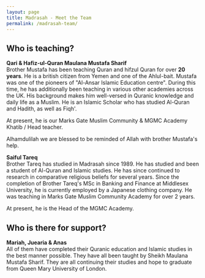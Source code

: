 ```yaml
---
layout: page
title: Madrasah - Meet the Team
permalink: /madrasah-team/
---
```

## Who is teaching?
**Qari & Hafiz-ul-Quran Maulana Mustafa Sharif**  
Brother Mustafa has been teaching Quran and hifzul Quran for over **20 years**.
He is a british citizen from Yemen and one of the Ahlul-bait. Mustafa was one
of the pioneers of "Al-Ansar Islamic Education centre". During this time, he
has additionally been teaching in various other academies across the UK. His background
makes him well-versed in Quranic knowledge and daily life as a Muslim. He is
an Islamic Scholar who has studied Al-Quran and Hadith, as well as Fiqh'.


At present, he is our Marks Gate Muslim Community & MGMC Academy Khatib / Head
teacher.


Alhamdulilah we are blessed to be reminded of Allah with brother Mustafa's help.


**Saiful Tareq**  
Brother Tareq has studied in Madrasah since 1989. He has studied and been
a student of Al-Quran and Islamic studies. He has since continued to research
in comparative religious beliefs for several years. Since the completion of
Brother Tareq's MSc in Banking and Finance at Middlesex University, he is
currently employed by a Japanese clothing company. He was teaching in Marks
Gate Muslim Community Academy for over 2 years. 


At present, he is the Head of the MGMC Academy.

## Who is there for support?
**Mariah, Juearia & Anas**  
All of them have completed their Quranic education and Islamic studies in the
best manner possible. They have all been taught by Sheikh Maulana Mustafa
Sharif. They are all continuing their studies and hope to graduate from Queen
Mary University of London.
